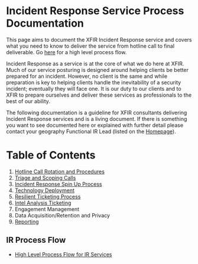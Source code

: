 

# Incident Response Service Process Documentation

This page aims to document the XFIR Incident Response service and covers what you need to know to deliver the service from hotline call to final deliverable. Go [here](#ir-process-flow) for a high level process flow.

Incident Response as a service is at the core of what we do here at XFIR. Much of our service posturing is designed around helping clients be better prepared for an incident. However, no client is the same and while preparation is key to helping clients handle the inevitability of a security incident; eventually they will face one. It is our duty to our clients and to XFIR to prepare ourselves and deliver these services as professionals to the best of our ability.

The following documentation is a guideline for XFIR consultants delivering Incident Response services and is a living document. If there is something you want to see documented here or explained with further detail please contact your geography Functional IR Lead (listed on the [Homepage](https://github.ibm.com/XFIR/DFIR-wiki/blob/master/Home.md)).


# Table of Contents

1. [Hotline Call Rotation and Procedures](https://github.ibm.com/XFIR/DFIR-wiki/wiki/XFIR-IR-Hotline)
2. [Triage and Scoping Calls](https://github.ibm.com/XFIR/DFIR-wiki/wiki/XFIR-IR-Triage-Scoping)
3. [Incident Response Spin Up Process](https://github.ibm.com/XFIR/DFIR-wiki/wiki/XFIR-IR-SpinUp)
4. [Technology Deployment](https://github.ibm.com/XFIR/DFIR-wiki/wiki/XFIR-IR-TechDeploy)
5. [Resilient Ticketing Process](https://github.ibm.com/XFIR/DFIR-wiki/wiki/XFIR-IR-Resilient)
6. [Intel Analysis Ticketing](https://github.ibm.com/XFIR/DFIR-wiki/wiki/XFIR-IR-IntelTicketing)
7. Engagement Management
8. Data Acquisition/Retention and Privacy
9. [Reporting](https://github.ibm.com/XFIR/DFIR-wiki/wiki/DFIR-Documentation)


## IR Process Flow

 - [High Level Process Flow for IR Services](https://github.ibm.com/XFIR/DFIR-wiki/wiki/DFIR/XFIR_IR_Process_High_Level-Flow.pdf) 
 
